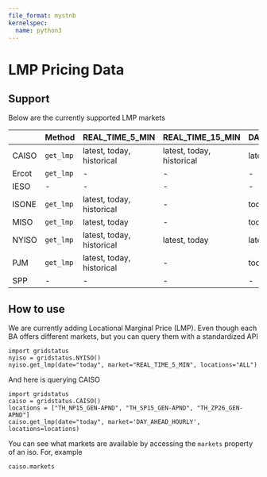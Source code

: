 ```yaml
---
file_format: mystnb
kernelspec:
  name: python3
---
```


# LMP Pricing Data

## Support

Below are the currently supported LMP markets

<!-- LMP AVAILABILITY TABLE START -->
|       | Method    | REAL_TIME_5_MIN           | REAL_TIME_15_MIN          | DAY_AHEAD_HOURLY          | REAL_TIME_HOURLY          | REAL_TIME_HOURLY_FINAL   | REAL_TIME_HOURLY_PRELIM   |
|:------|:----------|:--------------------------|:--------------------------|:--------------------------|:--------------------------|:-------------------------|:--------------------------|
| CAISO | `get_lmp` | latest, today, historical | latest, today, historical | latest, today, historical | -                         | -                        | -                         |
| Ercot | `get_lmp` | -                         | -                         | -                         | -                         | -                        | -                         |
| IESO  | -         | -                         | -                         | -                         | -                         | -                        | -                         |
| ISONE | `get_lmp` | latest, today, historical | -                         | today, historical         | latest, today, historical | -                        | -                         |
| MISO  | `get_lmp` | latest, today             | -                         | today, historical         | -                         | historical               | historical                |
| NYISO | `get_lmp` | latest, today, historical | latest, today             | latest, today, historical | -                         | -                        | -                         |
| PJM   | `get_lmp` | latest, today, historical | -                         | today, historical         | today, historical         | -                        | -                         |
| SPP   | -         | -                         | -                         | -                         | -                         | -                        | -                         |

<!-- LMP AVAILABILITY TABLE END -->


## How to use

We are currently adding Locational Marginal Price (LMP). Even though each BA offers different markets, but you can query them with a standardized API

```{code-cell}
import gridstatus
nyiso = gridstatus.NYISO()
nyiso.get_lmp(date="today", market="REAL_TIME_5_MIN", locations="ALL")
```

And here is querying CAISO

```{code-cell}
import gridstatus
caiso = gridstatus.CAISO()
locations = ["TH_NP15_GEN-APND", "TH_SP15_GEN-APND", "TH_ZP26_GEN-APND"]
caiso.get_lmp(date="today", market='DAY_AHEAD_HOURLY', locations=locations)
```

You can see what markets are available by accessing the `markets` property of an iso. For, example

```{code-cell}
caiso.markets
```
